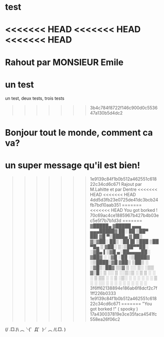 # test
<<<<<<< HEAD
<<<<<<< HEAD
<<<<<<< HEAD
=======
Rahout par MONSIEUR Emile
=======
un test
=======
un test, deux tests, trois tests
>>>>>>> 3b4c784f8722f146c900d0c553647a130b5d4dc2
# Bonjour tout le monde, comment ca va?
un super message qu'il est bien!
=======
>>>>>>> 1e9139c84f1b0b512a462551c61822c34cd6c671
Rajout par M.Lahitte
et par Dentre
<<<<<<< HEAD
<<<<<<< HEAD
>>>>>>> 4dd5d3fb23e0725de41dc3bcb24fb7bd10aab351
=======
<<<<<<< HEAD
You got borked !
>>>>>>> 70c69ac4ce1885967b427b4b03ec5e5f7b7b1d3d
=======
▓█████▄ ▓█████ ▄▄▄     ▄▄▄█████▓ ██░ ██
▒██▀ ██▌▓█   ▀▒████▄   ▓  ██▒ ▓▒▓██░ ██▒
░██   █▌▒███  ▒██  ▀█▄ ▒ ▓██░ ▒░▒██▀▀██░
░▓█▄   ▌▒▓█  ▄░██▄▄▄▄██░ ▓██▓ ░ ░▓█ ░██
░▒████▓ ░▒████▒▓█   ▓██▒ ▒██▒ ░ ░▓█▒░██▓
 ▒▒▓  ▒ ░░ ▒░ ░▒▒   ▓▒█░ ▒ ░░    ▒ ░░▒░▒
  ░ ▒  ▒  ░ ░  ░ ▒   ▒▒ ░   ░     ▒ ░▒░ ░
   ░ ░  ░    ░    ░   ▒    ░       ░  ░░ ░
      ░       ░  ░     ░  ░         ░  ░  ░
       ░ 
>>>>>>> 3f6ff62138894e186ab6f8dcf2c7f1ff226b0333
>>>>>>> 1e9139c84f1b0b512a462551c61822c34cd6c671
=======
"You got borked !" ( spooky )
>>>>>>> 17a430037819e3ce35faca4541fc558ea26f06c2

(/ .□.)\ ︵╰(゜Д゜)╯︵ /(.□. \)
